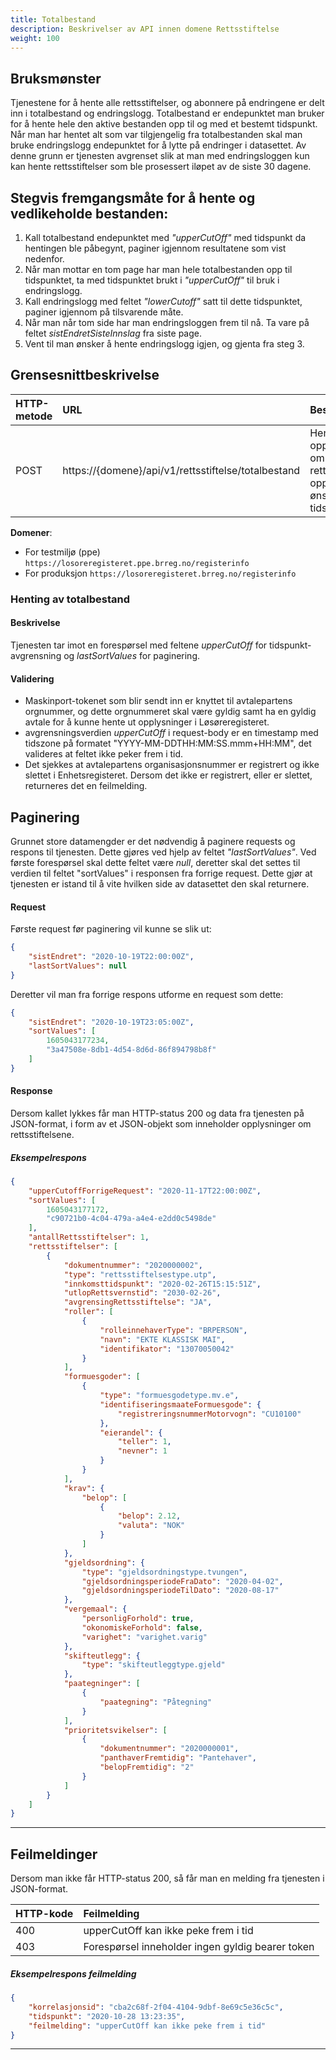 ```yaml
---
title: Totalbestand 
description: Beskrivelser av API innen domene Rettsstiftelse
weight: 100
---
```


## Bruksmønster

Tjenestene for å hente alle rettsstiftelser, og abonnere på endringene er delt inn i totalbestand og endringslogg. Totalbestand er endepunktet man bruker for å hente hele den aktive bestanden opp til og med et bestemt tidspunkt.
Når man har hentet alt som var tilgjengelig fra totalbestanden skal man bruke endringslogg endepunktet for å lytte på endringer i datasettet. Av denne grunn er tjenesten avgrenset slik at man med endringsloggen kun kan hente rettsstiftelser
som ble prosessert iløpet av de siste 30 dagene.

## Stegvis fremgangsmåte for å hente og vedlikeholde bestanden:

1. Kall totalbestand endepunktet med *"upperCutOff"* med tidspunkt da hentingen ble påbegynt, paginer igjennom resultatene som vist nedenfor.
2. Når man mottar en tom page har man hele totalbestanden opp til tidspunktet, ta med tidspunktet brukt i *"upperCutOff"* til bruk i endringslogg.
3. Kall endringslogg med feltet *"lowerCutoff"* satt til dette tidspunktet, paginer igjennom på tilsvarende måte.
4. Når man når tom side har man endringsloggen frem til nå. Ta vare på feltet *sistEndretSisteInnslag* fra siste page.
5. Vent til man ønsker å hente endringslogg igjen, og gjenta fra steg 3.

## Grensesnittbeskrivelse

| HTTP-metode   | URL                                                       | Beskrivelse                                                                   |
|:------------- |:----------------------------------------------------------|:------------------------------------------------------------------------------|
| POST          | https://\{domene\}/api/v1/rettsstiftelse/totalbestand     | Hent alle opplysninger om aktive rettstiftelser opp til et ønsket tidspunkt   |

**Domener**:

* For testmiljø (ppe) `https://losoreregisteret.ppe.brreg.no/registerinfo`
* For produksjon `https://losoreregisteret.brreg.no/registerinfo`

### Henting av totalbestand 

#### Beskrivelse

Tjenesten tar imot en forespørsel med feltene *upperCutOff* for tidspunkt-avgrensning og *lastSortValues* for paginering.

#### Validering

* Maskinport-tokenet som blir sendt inn er knyttet til avtalepartens orgnummer, og dette orgnummeret skal være gyldig samt ha en gyldig avtale for å kunne hente ut opplysninger i Løsøreregisteret.
* avgrensningsverdien *upperCutOff* i request-body er en timestamp med tidszone på formatet "YYYY-MM-DDTHH:MM:SS.mmm+HH:MM", det valideres at feltet ikke peker frem i tid. 
* Det sjekkes at avtalepartens organisasjonsnummer er registrert og ikke slettet i Enhetsregisteret. Dersom det ikke er registrert, eller er slettet, returneres det en feilmelding.

## Paginering

Grunnet store datamengder er det nødvendig å paginere requests og respons til tjenesten. Dette gjøres ved hjelp av feltet *"lastSortValues"*. Ved første forespørsel skal dette feltet være *null*, deretter skal det settes til verdien til feltet "sortValues" i responsen fra forrige request. Dette gjør at tjenesten er istand til å vite hvilken side av datasettet den skal returnere.

#### Request
Første request før paginering vil kunne se slik ut:
```json
{
    "sistEndret": "2020-10-19T22:00:00Z",
    "lastSortValues": null
}
```
Deretter vil man fra forrige respons utforme en request som dette:
```json
{
    "sistEndret": "2020-10-19T23:05:00Z",
    "sortValues": [
        1605043177234,
        "3a47508e-8db1-4d54-8d6d-86f894798b8f"
    ]
}
```

#### Response

Dersom kallet lykkes får man HTTP-status 200 og data fra tjenesten på JSON-format, i form av et JSON-objekt som inneholder opplysninger om rettsstiftelsene.

##### Eksempelrespons

```json
{
    "upperCutoffForrigeRequest": "2020-11-17T22:00:00Z",
    "sortValues": [
        1605043177172,
        "c90721b0-4c04-479a-a4e4-e2dd0c5498de"
    ],
    "antallRettsstiftelser": 1,
    "rettsstiftelser": [
        {
            "dokumentnummer": "2020000002",
            "type": "rettsstiftelsestype.utp",
            "innkomsttidspunkt": "2020-02-26T15:15:51Z",
            "utlopRettsvernstid": "2030-02-26",
            "avgrensingRettsstiftelse": "JA",
            "roller": [
                {
                    "rolleinnehaverType": "BRPERSON",
                    "navn": "EKTE KLASSISK MAI",
                    "identifikator": "13070050042"
                }
            ],
            "formuesgoder": [
                {
                    "type": "formuesgodetype.mv.e",
                    "identifiseringsmaateFormuesgode": {
                        "registreringsnummerMotorvogn": "CU10100"
                    },
                    "eierandel": {
                        "teller": 1,
                        "nevner": 1
                    }
                }
            ],
            "krav": {
                "belop": [
                    {
                        "belop": 2.12,
                        "valuta": "NOK"
                    }
                ]
            },
            "gjeldsordning": {
                "type": "gjeldsordningstype.tvungen",
                "gjeldsordningsperiodeFraDato": "2020-04-02",
                "gjeldsordningsperiodeTilDato": "2020-08-17"
            },
            "vergemaal": {
                "personligForhold": true,
                "okonomiskeForhold": false,
                "varighet": "varighet.varig"
            },
            "skifteutlegg": {
                "type": "skifteutleggtype.gjeld"
            },
            "paategninger": [
                {
                    "paategning": "Påtegning"
                }
            ],
            "prioritetsvikelser": [
                {
                    "dokumentnummer": "2020000001",
                    "panthaverFremtidig": "Pantehaver",
                    "belopFremtidig": "2"
                }
            ]
        }
    ]
}
```

---

## Feilmeldinger

Dersom man ikke får HTTP-status 200, så får man en melding fra tjenesten i JSON-format.

| HTTP-kode   | Feilmelding                                                                                 |
|:----------- |:------------------------------------------------------------------------------------------- |
| 400         | upperCutOff kan ikke peke frem i tid                                                        |
| 403         | Forespørsel inneholder ingen gyldig bearer token                                            |

##### Eksempelrespons feilmelding

```json
{
    "korrelasjonsid": "cba2c68f-2f04-4104-9dbf-8e69c5e36c5c",
    "tidspunkt": "2020-10-28 13:23:35",
    "feilmelding": "upperCutOff kan ikke peke frem i tid"
}
```

---
